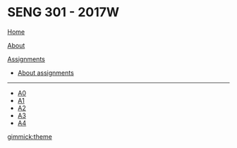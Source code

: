 # SENG 301 - 2017W

[Home](index.md)

[About](about.md)

[Assignments]()

  * [About assignments](assignments.md)
  - - - -
  * [A0](assignments.md)
  * [A1](a1.md)
  * [A2](a2.md)
  * [A3](assignments.md)
  * [A4](assignments.md)

[gimmick:theme](flatly)